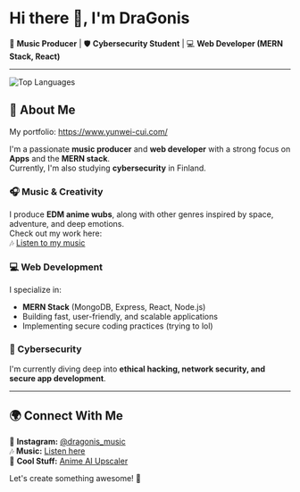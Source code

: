 # Hi there 👋, I'm DraGonis  

🎵 **Music Producer** | 🛡️ **Cybersecurity Student** | 💻 **Web Developer (MERN Stack, React)**  

---
![Top Languages](https://github-readme-stats.vercel.app/api/top-langs/?username=dragonisdev&layout=compact&bg_color=F4F1E1,9E9D24&title_color=6B8E23&text_color=3E4A1C)

## 🚀 About Me  

My portfolio: https://www.yunwei-cui.com/

I'm a passionate **music producer** and **web developer** with a strong focus on **Apps** and the **MERN stack**.  
Currently, I'm also studying **cybersecurity** in Finland.  

### 🎧 Music & Creativity  
I produce **EDM anime wubs**, along with other genres inspired by space, adventure, and deep emotions.  
Check out my work here:  
🎶 [Listen to my music](https://linktr.ee/dragonis)  

### 💻 Web Development  
I specialize in:  
- **MERN Stack** (MongoDB, Express, React, Node.js)  
- Building fast, user-friendly, and scalable applications
- Implementing secure coding practices (trying to lol)

### 📡 Cybersecurity  
I'm currently diving deep into **ethical hacking, network security, and secure app development**.  

---

## 🌍 Connect With Me  
📸 **Instagram:** [@dragonis_music](https://www.instagram.com/dragonis_music/)  
🎶 **Music:** [Listen here](https://linktr.ee/dragonis)  
🔗 **Cool Stuff:** [Anime AI Upscaler](https://real-cugan.animesales.xyz/)  

Let's create something awesome! 🚀  
